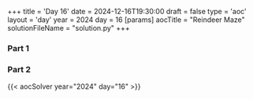 +++
title = 'Day 16'
date = 2024-12-16T19:30:00
draft = false
type = 'aoc'
layout = 'day'
year = 2024
day = 16
[params]
    aocTitle = "Reindeer Maze"
    solutionFileName = "solution.py"
+++

### Part 1

### Part 2

{{< aocSolver year="2024" day="16" >}}
